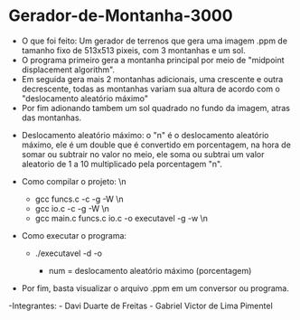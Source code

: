 # Gerador-de-Montanha-3000

- O que foi feito: Um gerador de terrenos que gera uma imagem .ppm de tamanho fixo de 513x513 pixeis, com 3 montanhas e um sol.
- O programa primeiro gera a montanha principal por meio de "midpoint displacement algorithm".
- Em seguida gera mais 2 montanhas adicionais, uma crescente e outra decrescente, todas as montanhas variam sua altura de acordo com o "deslocamento aleatório máximo"
- Por fim adionando tambem um sol quadrado no fundo da imagem, atras das montanhas.

* Deslocamento aleatório máximo: o "n" é o deslocamento aleatório máximo, ele é um double que é convertido em porcentagem, na hora de somar ou subtrair no valor no meio, ele soma ou subtrai um valor aleatorio de 1 a 10 multiplicado pela porcentagem "n".

- Como compilar o projeto: \n
    - gcc funcs.c -c -g -W \n
    - gcc io.c -c -g -W \n
    - gcc main.c funcs.c io.c -o executavel -g -w \n
    
- Como executar o programa:
    - ./executavel -d <num> -o <nome do arquivo.ppm>
        - num = deslocamento aleatório máximo (porcentagem)
  
- Por fim, basta visualizar o arquivo .ppm em um conversor ou programa.
  
-Integrantes:
    - Davi Duarte de Freitas
    - Gabriel Victor de Lima Pimentel
